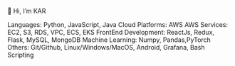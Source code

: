 👋 Hi, I’m KAR

Languages: Python, JavaScript, Java
Cloud Platforms: AWS
AWS Services: EC2, S3, RDS, VPC, ECS, EKS
FrontEnd Development: ReactJs, Redux, Flask, MySQL, MongoDB
Machine Learning: Numpy, Pandas,PyTorch
Others: Git/Github, Linux/Windows/MacOS, Android, Grafana, Bash Scripting
